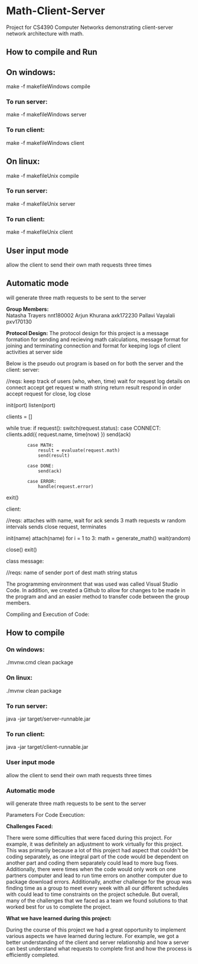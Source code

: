 # Math-Client-Server
Project for CS4390 Computer Networks demonstrating client-server network architecture with math.

## **How to compile and Run**  
## On windows:  
make -f makefileWindows compile

### To run server:  
make -f makefileWindows server

### To run client:  
make -f makefileWindows client

## On linux:  
make -f makefileUnix compile

### To run server:  
make -f makefileUnix server

### To run client:  
make -f makefileUnix client

## User input mode  
allow the client to send their own math requests three times  
## Automatic mode  
will generate three math requests to be sent to the server

**Group Members:**  
Natasha Trayers nnt180002
Arjun Khurana axk172230
Pallavi Vayalali  pxv170130

**Protocol Design:**
The protocol design for this project is a message formation for sending and recieving math calculations, message format for joining and terminating connection and format for keeping logs of client activities at server side

Below is the pseudo out program is based on for both the server and the client:
server:

//reqs: 
	keep track of users (who, when, time)
	wait for request
	log details on connect
	accept get request w math string
	return result
	respond in order
	accept request for close, log close

init(port)
listen(port)

clients = []

while true:
	if request():
		switch(request.status):
			case CONNECT:
				clients.add({
					request.name,
					time(now)
				})
				send(ack)
			
			case MATH:
				result = evaluate(request.math)
				send(result)
			
			case DONE:
				send(ack)

			case ERROR:
				handle(request.error)

exit()

client:

//reqs:
	attaches with name, wait for ack
	sends 3 math requests w random intervals
	sends close request, terminates

init(name)
attach(name)
for i = 1 to 3:
	math = generate_math()
	wait(random)

close()
exit()

class message:

//reqs:
	name of sender
	port of dest
	math string
	status

The programming environment that was used was called Visual Studio Code. In addition, we created a Github to allow for changes 
to be made in the program and and an easier method to transfer code between the group members.

Compiling and Execution of Code:

## **How to compile**  
### On windows:  
./mvnw.cmd clean package

### On linux:  
./mvnw clean package

### To run server:  
java -jar target/server-runnable.jar

### To run client:  
java -jar target/client-runnable.jar

### User input mode  
allow the client to send their own math requests three times  
### Automatic mode  
will generate three math requests to be sent to the server

Parameters For Code Execution:

**Challenges Faced:**

There were some difficulties that were faced during this project. For example, it was definitely an adjustment to work virtually for this project. This was primarily because a lot of this project had aspect that couldn't be coding separately, as one integral part of the code would be dependent on another part and coding them separately could lead to more bug fixes. Additionally, there were times when the code would only work on one partners computer and lead to run time errors on another computer due to package download errors. Additionally, another challenge for the group was finding time as a group to meet every week with all our different schedules with could lead to time constraints on the project schedule. But overall, many of the challenges that we faced as a team we found solutions to that worked best for us to complete the project. 

**What we have learned during this project:**

During the course of this project we had a great opportunity to implement various aspects we have learned during lecture. For example, we got a better understanding of the client and server relationship and how a server can best understand what requests to complete first and how the process is efficiently completed.
